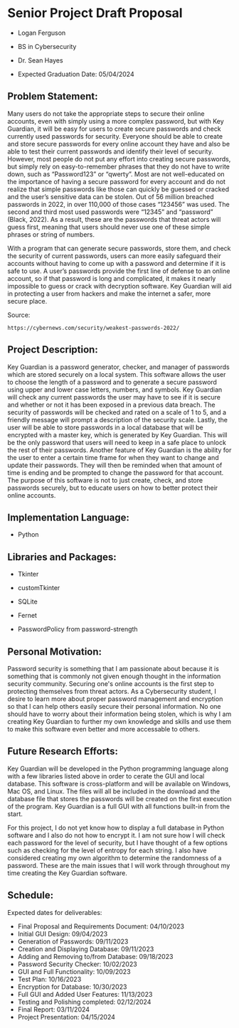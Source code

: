 # Senior Project Draft Proposal


- Logan Ferguson
  
- BS in Cybersecurity

- Dr. Sean Hayes

- Expected Graduation Date: 05/04/2024


## Problem Statement:

Many users do not take the appropriate steps to secure their online accounts, even with simply using a more complex password, but with Key Guardian, it will be easy for users to create secure passwords and check currently used passwords for security. Everyone should be able to create and store secure passwords for every online account they have and also be able to test their current passwords and identify their level of security. However, most people do not put any effort into creating secure passwords, but simply rely on easy-to-remember phrases that they do not have to write down, such as “Password123” or “qwerty”. Most are not well-educated on the importance of having a secure password for every account and do not realize that simple passwords like those can quickly be guessed or cracked and the user’s sensitive data can be stolen. Out of 56 million breached passwords in 2022, in over 110,000 of those cases “123456” was used. The second and third most used passwords were “12345” and “password” (Black, 2022). As a result, these are the passwords that threat actors will guess first, meaning that users should never use one of these simple phrases or string of numbers.

With a program that can generate secure passwords, store them, and check the security of current passwords, users can more easily safeguard their accounts without having to come up with a password and determine if it is safe to use. A user’s passwords provide the first line of defense to an online account, so if that password is long and complicated, it makes it nearly impossible to guess or crack with decryption software. Key Guardian will aid in protecting a user from hackers and make the internet a safer, more secure place.

Source:
	
    https://cybernews.com/security/weakest-passwords-2022/


## Project Description:

Key Guardian is a password generator, checker, and manager of passwords which are stored securely on a local system. This software allows the user to choose the length of a password and to generate a secure password using upper and lower case letters, numbers, and symbols. Key Guardian will check any current passwords the user may have to see if it is secure and whether or not it has been exposed in a previous data breach. The security of passwords will be checked and rated on a scale of 1 to 5, and a friendly message will prompt a description of the security scale. Lastly, the user will be able to store passwords in a local database that will be encrypted with a master key, which is generated by Key Guardian. This will be the only password that users will need to keep in a safe place to unlock the rest of their passwords. Another feature of Key Guardian is the ability for the user to enter a certain time frame for when they want to change and update their passwords. They will then be reminded when that amount of time is ending and be prompted to change the password for that account. The purpose of this software is not to just create, check, and store passwords securely, but to educate users on how to better protect their online accounts. 


## Implementation Language:
- Python


## Libraries and Packages:
- Tkinter

- customTkinter

- SQLite

- Fernet

- PasswordPolicy from password-strength


## Personal Motivation:

Password security is something that I am passionate about because it is something that is commonly not given enough thought in the information security community. Securing one's online accounts is the first step to protecting themselves from threat actors. As a Cybersecurity student, I desire to learn more about proper password management and encryption so that I can help others easily secure their personal information. No one should have to worry about their information being stolen, which is why I am creating Key Guardian to further my own knowledge and skills and use them to make this software even better and more accessable to others.

## Future Research Efforts:

Key Guardian will be developed in the Python programming language along with a few libraries listed above in order to cerate the GUI and local database. This software is cross-platform and will be available on Windows, Mac OS, and Linux. The files will all be included in the download and the database file that stores the passwords will be created on the first execution of the program. Key Guardian is a full GUI with all functions built-in from the start.

For this project, I do not yet know how to display a full database in Python software and I also do not how to encrypt it. I am not sure how I will check each password for the level of security, but I have thought of a few options such as checking for the level of entropy for each string. I also have considered creating my own algorithm to determine the randomness of a password. These are the main issues that I will work through throughout my time creating the Key Guardian software.


## Schedule:

Expected dates for deliverables:
	
- Final Proposal and Requirements Document: 	04/10/2023
- Initial GUI Design: 				09/04/2023
- Generation of Passwords:                      09/11/2023
- Creation and Displaying Database:             09/11/2023
- Adding and Removing to/from Database:         09/18/2023
- Password Security Checker:                    10/02/2023
- GUI and Full Functionality:			10/09/2023
- Test Plan:					10/16/2023
- Encryption for Database:			10/30/2023
- Full GUI and Added User Features:		11/13/2023
- Testing and Polishing completed:		02/12/2024
- Final Report:					03/11/2024
- Project Presentation:				04/15/2024
